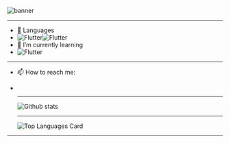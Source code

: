 
![banner](https://excelcoders.com/wp-content/uploads/2022/07/android.gif)

-------------------------------------------------------------------------------------------------------------------------------------------------------------
- 🔭 Languages
- ![Flutter](https://img.shields.io/badge/Flutter-02569B?style=for-the-badge&logo=flutter&logoColor=white)![Flutter](https://img.shields.io/badge/Flutter-02569B?style=for-the-badge&logo=flutter&logoColor=white)
- 🌱 I’m currently learning    
- ![Flutter](https://img.shields.io/badge/Flutter-02569B?style=for-the-badge&logo=flutter&logoColor=white)
- -------------------------------------------------------------------------------------------------------------------------------------------------------------
- 📫 How to reach me:  

- [![<LinkedIn>](https://img.shields.io/badge/LinkedIn-0077B5?style=for-the-badge&logo=linkedin&logoColor=white)](https://www.linkedin.com/in/nihad-jusovi%C4%87-16788a226/)
  
  -------------------------------------------------------------------------------------------------------------------------------------------------------------


  ![Github stats](https://github-readme-stats.vercel.app/api?username=tihynihy&theme=highcontrast&show_icons=true&count_private=true)
  
  
  -------------------------------------------------------------------------------------------------------------------------------------------------------------
  
  
  ![Top Languages Card](https://github-readme-stats.vercel.app/api/top-langs/?username=tihynihy)
  
 -------------------------------------------------------------------------------------------------------------------------------------------------------------
  

